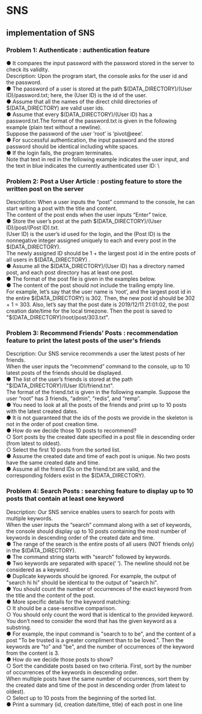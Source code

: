 # SNS
## implementation of SNS

### Problem 1: Authenticate : authentication feature    
● It compares the input password with the password stored in the server to check its validity.       
Description: Upon the program start, the console asks for the user id and the password.          
● The password of a user is stored at the path $(DATA_DIRECTORY)/(User ID)/password.txt; here, the (User ID) is the id of the user.            
● Assume that all the names of the direct child directories of $(DATA_DIRECTORY) are valid user ids.  
● Assume that every $(DATA_DIRECTORY)/(User ID) has a password.txt.The format of the password.txt is given in the following example (plain text without a newline).    
Suppose the password of the user ‘root’ is ‘pivot@eee’.        
● For successful authentication, the input password and the stored password should be identical including white spaces.         
● If the login fails, the program terminates.      
Note that text in red in the following example indicates the user input, and the text in blue indicates the currently authenticated user ID:       \

### Problem 2: Post a User Article : posting feature to store the written post on the server       
Description: When a user inputs the “post” command to the console, he can start writing a post with the title and content.      
The content of the post ends when the user inputs “Enter” twice.          
● Store the user’s post at the path $(DATA_DIRECTORY)/(User ID)/post/(Post ID).txt.        
(User ID) is the user’s id used for the login, and the (Post ID) is the nonnegative integer assigned uniquely to each and every post in the $(DATA_DIRECTORY).       
The newly assigned ID should be 1 + the largest post id in the entire posts of all users in $(DATA_DIRECTORY) .         
● Assume all the $(DATA_DIRECTORY)/(User ID) has a directory named post, and each post directory has at least one post.         
● The format of the post file is given in the examples below.      
● The content of the post should not include the trailing empty line.        
For example, let’s say that the user name is ‘root’, and the largest post id in the entire $(DATA_DIRECTORY) is 302.        
Then, the new post id should be 302 + 1 = 303. Also, let’s say that the post date is 2019/12/11 21:01:02, the post creation date/time for the local timezone. 
Then the post is saved to "$(DATA_DIRECTORY)/root/post/303.txt".          


### Problem 3: Recommend Friends’ Posts : recommendation feature to print the latest posts of the user's friends     
Description: Our SNS service recommends a user the latest posts of her friends.        
When the user inputs the “recommend” command to the console, up to 10 latest posts of the friends should be displayed.        
● The list of the user’s friends is stored at the path "$(DATA_DIRECTORY)/(User ID)/friend.txt".          
The format of the friend.txt is given in the following example. Suppose the user “root” has 3 friends, “admin”, “redis”, and “remp”.            
● You need to look at all the posts of the friends and print up to 10 posts with the latest created dates.         
● It is not guaranteed that the ids of the posts we provide in the skeleton is not in the order of post creation time.      
● How do we decide those 10 posts to recommend?        
○ Sort posts by the created date specified in a post file in descending order (from latest to oldest).        
○ Select the first 10 posts from the sorted list.         
● Assume the created date and time of each post is unique. No two posts have the same created date and time.        
● Assume all the friend IDs on the friend.txt are valid, and the corresponding folders exist in the $(DATA_DIRECTORY).       

### Problem 4: Search Posts : searching feature to display up to 10 posts that contain at least one keyword       
Description: Our SNS service enables users to search for posts with multiple keywords.         
When the user inputs the “search” command along with a set of keywords, the console should display up to 10 posts containing the most number of keywords in descending order of the created date and time.     
● The range of the search is the entire posts of all users (NOT friends only) in the $(DATA_DIRECTORY).      
● The command string starts with “search” followed by keywords.           
● Two keywords are separated with space(‘ ’). The newline should not be considered as a keyword.       
● Duplicate keywords should be ignored. For example, the output of "search hi hi" should be identical to the output of "search hi".       
● You should count the number of occurrences of the exact keyword from the title and the content of the post.     
● More specific details for the keyword matching:        
○ It should be a case-sensitive comparison.       
○ You should only count the word that is identical to the provided keyword. You don’t need to consider the word that has the given keyword as a substring.     
● For example, the input command is "search to to be", and the content of a post "To be trusted is a greater compliment than to be loved.". Then the keywords are "to" and "be",
and the number of occurrences of the keyword from the content is 3.       
● How do we decide those posts to show?         
○ Sort the candidate posts based on two criteria. First, sort by the number of occurrences of the keywords in descending order.         
When multiple posts have the same number of occurrences, sort them by the created date and time of the post in descending order (from latest to oldest).          
○ Select up to 10 posts from the beginning of the sorted list.         
● Print a summary (id, creation date/time, title) of each post in one line

